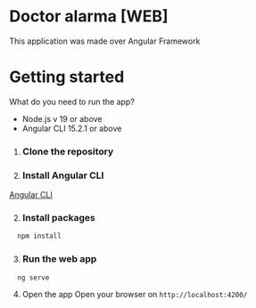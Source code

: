 # Doctor alarma [WEB]

This application was made over Angular Framework

# Getting started

What do you need to run the app?

- Node.js v 19 or above
- Angular CLI 15.2.1 or above

1. ### Clone the repository

2. ### Install Angular CLI

[Angular CLI](https://github.com/angular/angular-cli)

2. ### Install packages
```bash
  npm install 
```

3. ### Run the web app

```bash
  ng serve
```

4. Open the app 
Open your browser on `http://localhost:4200/`


